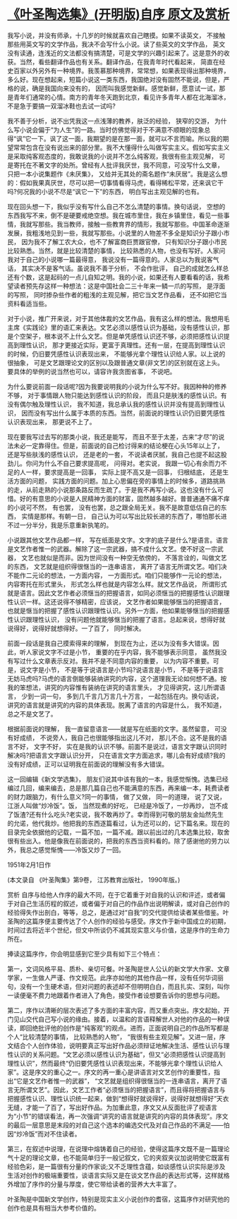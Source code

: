# [《叶圣陶选集》(开明版)自序 原文及赏析](https://www.vrrw.net/wx/14435.html)

我写小说，并没有师承，十几岁的时候就喜欢自己瞎摸。如果不读英文， 不接触那些用英文写的文学作品，我决不会写什么小说。读了些英文的文学作品， 英文没有读通，连浅近的文法都没有搞清楚，可是文学的兴趣引起来了。这是意外的收获。当然，看些翻译作品也有关系。翻译作品，在我青年时代看起来， 简直在经史百家以外另外有一种境界。我羡慕那种境界，常常想，如果表现得出那种境界， 多么好。现在想起来，短篇小说这一类东西，我国绝对没有固然不能说，但是，严格的说，确是我国向来没有的， 因而叫我感觉新鲜。感觉新鲜，愿意试一试，那是青年们通常的心情。南方的青年冬天跑到北京，看见许多青年人都在北海溜冰，不是急于要搞一双溜冰鞋也去试一试吗?

我不善于分析，说不出凭我这一点浅薄的教养，肤泛的经验， 狭窄的交游， 为什么写小说会偏于“为人生”的一路。当时仿佛觉得对于不满意不顺眼的现象总得“讽”它一下。讽了这一面，我期望的是在那一面，就可以不言而喻。所以我的期望常常包含在没有说出来的部分里。我不大懂得什么叫做写实主义。假如写实主义是采取纯客观态度的，我敢说我的小说并不怎么纯客观，我很有些主观见解， 可是寄托在不著文字的处所。曾经有人批评我厌世，我不同意，可没写什么文章， 只把一本小说集题作《未厌集》， 又给并无其处的斋名题作“未厌居”。我是这么想的：假如我果真厌世，尽可以把一切事情看得马虎，看得稀松平常，还来讽它干吗?何况我的小说不尽是“讽它一下”的东西， 明白写出主观见解的也有。

现在回头想一下，我似乎没有写什么自己不怎么清楚的事情。换句话说， 空想的东西我写不来，倒不是硬要戒绝空想。我在城市里住，我在乡镇里住，看见一些事情，我就写那些。我当教师，接触一些教育界的情形，我就写那些。中国革命逐渐发展，我粗浅地见到一些，我就写那些。小说里的人物差不多全是知识分子跟小市民， 因为我不了解工农大众，也不了解富商巨贾跟官僚， 只有知识分子跟小市民比较熟悉。当然，就是比较清楚的事情， 比较熟悉的人物，也没有写好。人家问我对于自己的小说哪一篇最得意， 我说没有一篇得意的。人家总以为我说客气话， 其实决不是客气话。虽说我不善于分析， 不会作批评， 自己的成就怎么样总还有个数，这是起码的一点儿自知之明。我的小说，如果还有人要看看的话，我希望读者预先存这样一种想法：这是中国社会二三十年来一鳞一爪的写照， 是浮面的写照， 同时掺杂些作者的粗浅的主观见解，把它当文艺作品看， 还不如把它当资料看适当些。

对于小说，推广开来说，对于其他体裁的文艺作品，我有这么样的想法。我想用毛主席《实践论》里的语汇来表达。文艺必须以感性认识为基础，没有感性认识，那是个空架子，根本说不上什么文艺。但是单凭感性认识还不够，必须把感性认识提高到理性认识， 那才更接近实际，更富于真理性。还有一层，在提高到理性认识的时候，仍旧要凭感性认识表现出来， 不能够光拿个理性认识给人家。以上说的很抽象， 可是文艺跟理论文的区别以及跟普通文章(非文艺)的区别就在这上头。要具体的举例的说当然也可以，请容许我贪图省事， 不说吧。



为什么要说前面一段话呢?因为我要说明我的小说为什么写不好。我因种种的修养不够， 对于事情跟人物只能达到感性认识的阶段， 而且只是肤浅的感性认识。有没有偶尔触及理性认识， 我不知道，我总承认我的感性认识并没有提高到理性认识， 因而没有写出什么属于本质的东西。当然，前面说的理性认识仍旧要凭感性认识表现出来， 那更说不上了。

现在要我写过去写的那类小说，我还是能写， 而且不至于太差，古来“才尽”的说法未必一定靠得住。但是，前面说的自己检讨得来的结论梗在心头15年以上了， 还是写些肤浅的感性认识， 还是老的一套， 不说读者厌腻，我自己也提不起这股劲儿。你问为什么不自己要求提高呢， 问得对。老实说， 我跟一切心有余而力不足的人一样，要求提高是一回事， 实际上提不高又是一回事， 归根结底， 还是生活方面的问题， 实践方面的问题。加上心思偏在旁的事情上的时候多，道路挑熟的走，从前走熟的小说那条路反而生疏了。于是我不再写小说。这也没有什么可惜。好的有意思的小说是人民精神方面的财富，固然越多越好。普普通通不痛不痒的小说可不然， 有也罢， 没有也罢，总之跟全局无关。我不是故意低估自己的东西， 实情是那样。有朝一日， 自己认为可以写出比较长进的东西了，哪怕那长进不过一分半分，我是乐意重新执笔的。

小说跟其他文艺作品都一样， 写在纸面是文字。文字的底子是什么?是语言。语言是文艺作者惟一的武器。解除了这一宗武器，搞不成什么文艺。使不好这一宗武器， 文艺也就似是而非。因为世间没有一种空无依傍的， 不落言诠的，叫做文艺的东西， 文艺就是组织得很惬当的一连串语言， 离开了语言无所谓文艺。咱们决不能作二元论的想法，一方面内容， 一方面形式。咱们只能够作一元论的想法， 内容寄托在形式里头， 形式怎么样也就是内容怎么样。就文艺作品说， 所谓形式就是语言。因此文艺作者必须惬当的把握语言，如同必须惬当的把握感性认识跟理性认识一样。这还说得不够精密，应该说， 文艺作者如果能够惬当的把握语言，也就是惬当的把握了感性认识跟理性认识。另外一方面，他如果能够惬当的把握感性认识跟理性认识， 没有问题他就能够惬当的把握了语言。总起来说，想得好就说得好，说得好就想得好。一了百了， 同时解决。

前面一段话是我自己摸索得来的理解， 到现在为止，还以为没有多大错误。因此，听人家说文字不过是小节， 重要的在乎内容，我不能够表示同意， 虽然我没有写过什么文章表示反对。我并不是不同意内容的重要， 以为内容不重要。可是，说文字是小节， 不是等于说语言是小节吗?说语言是小节， 不是等于说语言无妨马虎吗?马虎的语言倒能够装纳讲究的内容，这个道理我无论如何想不通。按我的笨想法，讲究的内容惟有装纳在讲究的语言里头， 才见得讲究，这儿所谓语言， 少到一词一句， 多到几千言几万言几十万言， 一起包括在内。换句话说， 讲究的语言就是讲究的内容的具体表现。脱离了语言的内容是什么， 我不知道， 总之不是文艺了。

根据前面说的理解， 我一直留意语言——就是写在纸面的文字。虽然留意， 可没有好成绩， 不说旁人，我自己也很能够指出这儿不对， 那儿不合。这不是我的语言不好， 文字不好， 实在是我的认识不够。前面不是说过，语言文字跟认识同时解决吗?把语言文字跟认识分开， 只在语言文字方面追求，哪儿会有好成绩?我的没有好成绩，正可以证明我在前面说的理解没有多大错误。

这一回编辑《新文学选集》， 朋友们说其中该有我的一本，我感觉惭愧。选集已经编过几回，编来编去，总是那几篇自己也不能满意的东西，再来编一本，耗费读者的财力跟脑力，有什么意义?同一的事情， 做了又做， 同一的道理， 说了又说， 江浙人叫做“炒冷饭”。饭， 当然现煮的好吃， 已经是冷饭了，一炒再炒， 岂不成了饭渣?还有什么吃头?老实说，我不敢再炒了。幸而得到可敬的朋友金灿然先生的允诺，他代我炒。他把我的东西逐篇看过，认为还可以的，记下篇名来。现在的目录完全依据他的记载，一篇不加，一篇不减。跟以前出过的几本选集比较，取舍很有些出入。他是像我在前面说的，把我的东西当资料看的。除了感谢他的劳力以外，我总之感觉惭愧——冷饭又炒了一回。

1951年2月1日作

(本文录自 《叶圣陶集》第9卷， 江苏教育出版社， 1990年版。)

赏析 自序与给他人作序的最大不同，在于它着重于对自我的认识和评述，或者偏于对自己生活历程的叙述，或者偏于对自己的作品作出说明解读，或对自己创作的经验得失作出剖白，等等，总之，是通过对“自我”的交代提供给读者某些借鉴。叶圣陶的这篇序便主要传达了个人创作的经验与感受。序文作于新中国成立的初期，时间过去将近半个世纪，但文中所谈仍不减其现实意义与价值，这是序作的生命力所在。

捧读这篇序作，你会明显感到它至少具有如下三个特点：

第一，文词风格平易、质朴、亲切可餐。叶圣陶是世人公认的新文学大作家、文章学家，一生做人严谨、作文规范。此序亦如他的其他作品一样，没有任何华词丽句，没有一个生硬术语，但对问题的表述却不但明明白白，而且扎实、深刻，叫你一读便毫不费力地跟着作者进入了角色，接受作者设想要告诉你的思想与问题。

第二，序作以清晰的层次表述了多方面的丰富内容，而又重点突出。序文起始，开门见山交代自己写小说的缘由。接着，以温和的言语释解世人对他的作品的一种误读，即回绝批评他的创作是“纯客观”的观点。进而，正面说明自己的作品所写都是个人“比较清楚的事情， 比较熟悉的人物”， “我很有些主观见解”。又进一层，序文结合个人创作体验，说明要真正写出好作品必须辩证地解决生活、感性认识与理性认识的关系问题。“文艺必须以感性认识为基础”，但又“必须把感性认识提高到理性认识”，然而最终“仍旧要凭感性认识表现出来，不能够光拿个理性认识给人家”。这是序文的重心之一。序文的再一重心是讲语言对文艺创作的重要性，指出“它是文艺作者惟一的武器”， “文艺就是组织得很惬当的一连串语言，离开了语言无所谓文艺”。因此，文艺工作者“必须惬当的把握语言”，而且得将把握语言与把握感性认识、理性认识统一起来，做到“想得好就说得好，说得好就想得好”天衣无缝，才能一了百了，写出好作品。为加重此意，序文又从反面批评了视语言为“小节”的错误看法，再一次强调“讲究的语言就是讲究的内容的具体表现”。序文的最后一层意思是末段的对自己这个选本的编选交代及对自己作品的不满足——怕因“炒冷饭”而对不住读者。

第三，在叙述中说理，在说理中熔铸着自己的经验，使得这篇序文既不是一篇理论气十足的理论文章，也不能简单归于一般记叙文，它的夹叙夹议加说明使它既富有经验色彩，是一篇很有分量的作家谈;又不乏理性含蕴，如谈感性认识实际是涉及生活对创作的极端重要性，谈语言实际又是在谈文艺作品的表达形式等，这样就格外增加了序作的分量与厚度，使它带给读者的营养大大丰富了。

叶圣陶是中国新文学创作，特别是现实主义小说创作的耆宿，这篇序作对研究他的创作也是具有相当大参考价值的。

